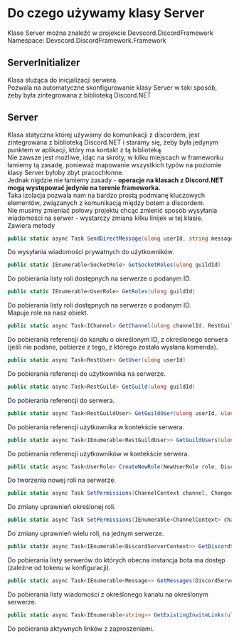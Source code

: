 # Do czego używamy klasy Server  
  
Klase Server można znaleźć w projekcie Devscord.DiscordFramework  
Namespace: Devscord.DiscordFramework.Framework  
  
## ServerInitializer  
  
Klasa służąca do inicjalizacji serwera.   
Pozwala na automatyczne skonfigurowanie klasy Server w taki sposób, żeby była zintegrowana z biblioteką Discord.NET  
  
## Server  
    
Klasa statyczna której używamy do komunikacji z discordem, jest zintegrowana z biblioteką Discord.NET i staramy się, żeby była jedynym punktem w aplikacji, który ma kontakt z tą biblioteką.  
Nie zawsze jest możliwe, idąc na skróty, w kilku miejscach w frameworku łamiemy tą zasadę, ponieważ mapowanie wszystkich typów na poziomie klasy Server byłoby zbyt pracochłonne.  
Jednak nigdzie nie łamiemy zasady - **operacje na klasach z Discord.NET mogą występować jedynie na terenie frameworka.**  
Taka izolacja pozwala nam na bardzo prostą podmianę kluczowych elementów, związanych z komunikacją między botem a discordem.  
Nie musimy zmieniać połowy projektu chcąc zmienić sposób wysyłania wiadomości na serwer - wystarczy zmiana kilku linijek w tej klasie.  
Zawiera metody  
```csharp  
public static async Task SendDirectMessage(ulong userId, string message)  
```  
Do wysyłania wiadomości prywatnych do użytkowników.  
```csharp  
public static IEnumerable<SocketRole> GetSocketRoles(ulong guildId)  
```  
Do pobierania listy roli dostępnych na serwerze o podanym ID.  
```csharp  
public static IEnumerable<UserRole> GetRoles(ulong guildId)  
```  
Do pobierania listy roli dostępnych na serwerze o podanym ID.  
Mapuje role na nasz obiekt.  
```csharp  
public static async Task<IChannel> GetChannel(ulong channelId, RestGuild guild = null)  
```  
Do pobierania referencji do kanału o określonym ID, z określonego serwera (jeśli nie podane, pobierze z tego, z którego została wysłana komenda).  
```csharp  
public static async Task<RestUser> GetUser(ulong userId)  
```  
Do pobierania referencji do użytkownika na serwerze.  
```csharp  
public static async Task<RestGuild> GetGuild(ulong guildId)  
```  
Do pobierania referencji do serwera.  
```csharp  
public static async Task<RestGuildUser> GetGuildUser(ulong userId, ulong guildId)  
```  
Do pobierania referencji użytkownika w kontekście serwera.  
```csharp  
public static async Task<IEnumerable<RestGuildUser>> GetGuildUsers(ulong guildId)  
```  
Do pobierania referencji użytkowników w kontekście serwera.  
```csharp  
public static async Task<UserRole> CreateNewRole(NewUserRole role, DiscordServerContext discordServer)  
```  
Do tworzenia nowej roli na serwerze.  
```csharp  
public static async Task SetPermissions(ChannelContext channel, ChangedPermissions permissions, UserRole role)  
```  
Do zmiany uprawnień określonej roli.  
```csharp  
public static async Task SetPermissions(IEnumerable<ChannelContext> channels, DiscordServerContext server, ChangedPermissions permissions, UserRole role)  
```  
Do zmiany uprawnień wielu roli, na jednym serwerze.  
```csharp  
public static async Task<IEnumerable<DiscordServerContext>> GetDiscordServers()  
```  
Do pobierania listy serwerów do których obecna instancja bota ma dostęp (zależne od tokenu w konfiguracji).  
```csharp  
public static async Task<IEnumerable<Message>> GetMessages(DiscordServerContext server, ChannelContext channel, int limit, ulong fromMessageId = 0, bool goBefore = true)  
```  
Do pobierania listy wiadomości z określonego kanału na określonym serwerze.  
```csharp  
public static async Task<IEnumerable<string>> GetExistingInviteLinks(ulong serverId)  
```  
Do pobierania aktywnych linków z zaproszeniami.
